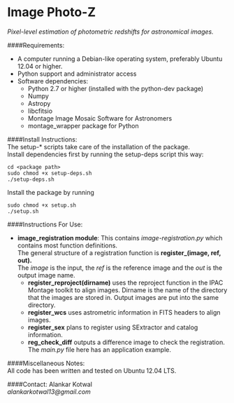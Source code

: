 Image Photo-Z
=============

_Pixel-level estimation of photometric redshifts for astronomical images._


####Requirements:
* A computer running a Debian-like operating system, preferably Ubuntu 12.04 or higher.
* Python support and administrator access
* Software dependencies:
  * Python 2.7 or higher (installed with the python-dev package)
  * Numpy
  * Astropy
  * libcfitsio
  * Montage Image Mosaic Software for Astronomers
  * montage_wrapper package for Python

####Install Instructions:  
The setup-* scripts take care of the installation of the package.  
Install dependencies first by running the setup-deps script this way:

    cd <package path> 
    sudo chmod +x setup-deps.sh
    ./setup-deps.sh

Install the package by running

    sudo chmod +x setup.sh
    ./setup.sh

####Instructions For Use:  
* **image_registration module**: This contains _image-registration.py_ which contains most function definitions.  
  The general structure of a registration function is **register_<method-name>(image, ref, out).**  
  The _image_ is the input, the _ref_ is the reference image and the _out_ is the output image name.
  * **register_reproject(dirname)** uses the reproject function in the IPAC Montage toolkit to align images. Dirname is the name of the directory that the images are stored in. Output images are put into the same directory.
  * **register_wcs** uses astrometric information in FITS headers to align images.
  * **register_sex** plans to register using SExtractor and catalog information.
  * **reg_check_diff** outputs a difference image to check the registration.
  The _main.py_ file here has an application example.

####Miscellaneous Notes:  
All code has been written and tested on Ubuntu 12.04 LTS.  

####Contact:
Alankar Kotwal  
_alankarkotwal13@gmail.com_
